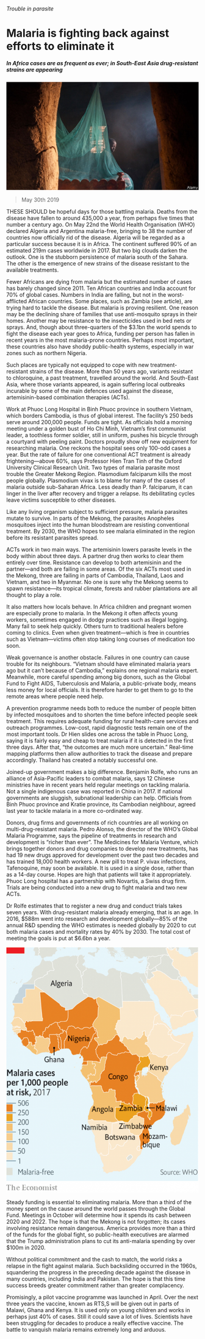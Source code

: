 ###### Trouble in parasite

# Malaria is fighting back against efforts to eliminate it 

##### In Africa cases are as frequent as ever; in South-East Asia drug-resistant strains are appearing 

![image](images/20190601_irp001.jpg) 

> May 30th 2019 

THESE SHOULD be hopeful days for those battling malaria. Deaths from the disease have fallen to around 435,000 a year, from perhaps five times that number a century ago. On May 22nd the World Health Organisation (WHO) declared Algeria and Argentina malaria-free, bringing to 38 the number of countries now officially rid of the disease. Algeria will be regarded as a particular success because it is in Africa. The continent suffered 90% of an estimated 219m cases worldwide in 2017. But two big clouds darken the outlook. One is the stubborn persistence of malaria south of the Sahara. The other is the emergence of new strains of the disease resistant to the available treatments. 

Fewer Africans are dying from malaria but the estimated number of cases has barely changed since 2011. Ten African countries and India account for 70% of global cases. Numbers in India are falling, but not in the worst-afflicted African countries. Some places, such as Zambia (see article), are trying hard to tackle the disease. But malaria is proving resilient. One reason may be the declining share of families that use anti-mosquito sprays in their homes. Another may be resistance to the insecticides used in bed nets or sprays. And, though about three-quarters of the $3.1bn the world spends to fight the disease each year goes to Africa, funding per person has fallen in recent years in the most malaria-prone countries. Perhaps most important, these countries also have shoddy public-health systems, especially in war zones such as northern Nigeria. 

Such places are typically not equipped to cope with new treatment-resistant strains of the disease. More than 50 years ago, variants resistant to chloroquine, a past treatment, travelled around the world. And South-East Asia, where those variants appeared, is again suffering local outbreaks incurable by some of the main defences used against the disease, artemisinin-based combination therapies (ACTs). 

Work at Phuoc Long Hospital in Binh Phuoc province in southern Vietnam, which borders Cambodia, is thus of global interest. The facility’s 250 beds serve around 200,000 people. Funds are tight. As officials hold a morning meeting under a golden bust of Ho Chi Minh, Vietnam’s first communist leader, a toothless former soldier, still in uniform, pushes his bicycle through a courtyard with peeling paint. Doctors proudly show off new equipment for researching malaria. One reckons the hospital sees only 100-odd cases a year. But the rate of failure for one conventional ACT treatment is already frightening—above 60%, says Professor Hien Tran Tinh of the Oxford University Clinical Research Unit. Two types of malaria parasite most trouble the Greater Mekong Region. Plasmodium falciparum kills the most people globally. Plasmodium vivax is to blame for many of the cases of malaria outside sub-Saharan Africa. Less deadly than P. falciparum, it can linger in the liver after recovery and trigger a relapse. Its debilitating cycles leave victims susceptible to other diseases. 

Like any living organism subject to sufficient pressure, malaria parasites mutate to survive. In parts of the Mekong, the parasites Anopheles mosquitoes inject into the human bloodstream are resisting conventional treatment. By 2030, the WHO hopes to see malaria eliminated in the region before its resistant parasites spread. 

ACTs work in two main ways. The artemisinin lowers parasite levels in the body within about three days. A partner drug then works to clear them entirely over time. Resistance can develop to both artemisinin and the partner—and both are failing in some areas. Of the six ACTs most used in the Mekong, three are failing in parts of Cambodia, Thailand, Laos and Vietnam, and two in Myanmar. No one is sure why the Mekong seems to spawn resistance—its tropical climate, forests and rubber plantations are all thought to play a role. 

It also matters how locals behave. In Africa children and pregnant women are especially prone to malaria. In the Mekong it often affects young workers, sometimes engaged in dodgy practices such as illegal logging. Many fail to seek help quickly. Others turn to traditional healers before coming to clinics. Even when given treatment—which is free in countries such as Vietnam—victims often stop taking long courses of medication too soon. 

Weak governance is another obstacle. Failures in one country can cause trouble for its neighbours. “Vietnam should have eliminated malaria years ago but it can’t because of Cambodia,” explains one regional malaria expert. Meanwhile, more careful spending among big donors, such as the Global Fund to Fight AIDS, Tuberculosis and Malaria, a public-private body, means less money for local officials. It is therefore harder to get them to go to the remote areas where people need help. 

A prevention programme needs both to reduce the number of people bitten by infected mosquitoes and to shorten the time before infected people seek treatment. This requires adequate funding for rural health-care services and outreach programmes. Low-cost, rapid diagnostic tests remain one of the most important tools. Dr Hien slides one across the table in Phuoc Long, saying it is fairly easy and cheap to treat malaria if it is detected in the first three days. After that, “the outcomes are much more uncertain.” Real-time mapping platforms then allow authorities to track the disease and prepare accordingly. Thailand has created a notably successful one. 

Joined-up government makes a big difference. Benjamin Rolfe, who runs an alliance of Asia-Pacific leaders to combat malaria, says 12 Chinese ministries have in recent years held regular meetings on tackling malaria. Not a single indigenous case was reported in China in 2017. If national governments are sluggish, subnational leadership can help. Officials from Binh Phuoc province and Kratie province, its Cambodian neighbour, agreed last year to tackle malaria in a more co-ordinated way. 

Donors, drug firms and governments of rich countries are all working on multi-drug-resistant malaria. Pedro Alonso, the director of the WHO’s Global Malaria Programme, says the pipeline of treatments in research and development is “richer than ever”. The Medicines for Malaria Venture, which brings together donors and drug companies to develop new treatments, has had 19 new drugs approved for development over the past two decades and has trained 18,000 health workers. A new pill to treat P. vivax infections, Tafenoquine, may soon be available. It is used in a single dose, rather than as a 14-day course. Hopes are high that patients will take it appropriately. Phuoc Long hospital has a partnership with Novartis, a Swiss drug firm. Trials are being conducted into a new drug to fight malaria and two new ACTs. 

Dr Rolfe estimates that to register a new drug and conduct trials takes seven years. With drug-resistant malaria already emerging, that is an age. In 2016, $588m went into research and development globally—85% of the annual R&D spending the WHO estimates is needed globally by 2020 to cut both malaria cases and mortality rates by 40% by 2030. The total cost of meeting the goals is put at $6.6bn a year. 

![image](images/20190601_IRM972.png) 

Steady funding is essential to eliminating malaria. More than a third of the money spent on the cause around the world passes through the Global Fund. Meetings in October will determine how it spends its cash between 2020 and 2022. The hope is that the Mekong is not forgotten; its cases involving resistance remain dangerous. America provides more than a third of the funds for the global fight, so public-health executives are alarmed that the Trump administration plans to cut its anti-malaria spending by over $100m in 2020. 

Without political commitment and the cash to match, the world risks a relapse in the fight against malaria. Such backsliding occurred in the 1960s, squandering the progress in the preceding decade against the disease in many countries, including India and Pakistan. The hope is that this time success breeds greater commitment rather than greater complacency. 

Promisingly, a pilot vaccine programme was launched in April. Over the next three years the vaccine, known as RTS,S will be given out in parts of Malawi, Ghana and Kenya. It is used only on young children and works in perhaps just 40% of cases. Still it could save a lot of lives. Scientists have been struggling for decades to produce a really effective vaccine. The battle to vanquish malaria remains extremely long and arduous. 

